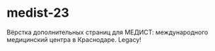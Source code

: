 # medist-23
 Вёрстка дополнительных страниц для МЕДИСТ: международного медицинский центра в Краснодаре.  Legacy!
